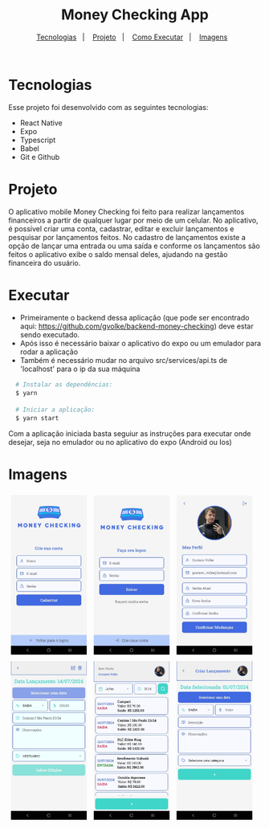 <h1 align="center"> Money Checking App</h1>

<p align="center">
  <a href="#tecnologias">Tecnologias</a>&nbsp;&nbsp;&nbsp;|&nbsp;&nbsp;&nbsp;
  <a href="#projeto">Projeto</a>&nbsp;&nbsp;&nbsp;|&nbsp;&nbsp;&nbsp;
  <a href="#executar">Como Executar</a>&nbsp;&nbsp;&nbsp;|&nbsp;&nbsp;&nbsp;
  <a href="#imagens">Imagens</a>&nbsp;&nbsp;&nbsp;
</p>

<br>

# Tecnologias

Esse projeto foi desenvolvido com as seguintes tecnologias:

- React Native
- Expo
- Typescript
- Babel
- Git e Github

# Projeto

O aplicativo mobile Money Checking foi feito para realizar lançamentos financeiros a partir de qualquer lugar por meio de um celular. No aplicativo, é possível criar uma conta, cadastrar, editar e excluir lançamentos e pesquisar por lançamentos feitos. No cadastro de lançamentos existe a opção de lançar uma entrada ou uma saída e conforme os lançamentos são feitos o aplicativo exibe o saldo mensal deles, ajudando na gestão financeira do usuário.

# Executar

- Primeiramente o backend dessa aplicação (que pode ser encontrado aqui: https://github.com/gvolke/backend-money-checking) deve estar sendo executado.
- Após isso é necessário baixar o aplicativo do expo ou um emulador para rodar a aplicação
- Também é necessário mudar no arquivo src/services/api.ts de 'localhost' para o ip da sua máquina

```bash
  # Instalar as dependências:
  $ yarn

  # Iniciar a aplicação:
  $ yarn start
```

Com a aplicação iniciada basta seguiur as instruções para executar onde desejar, seja no emulador ou no aplicativo do expo (Android ou Ios)

# Imagens

<div style="display: flex; flex-direction: column; align-items: center;">  
  <div> 
    <img alt="Tela de criar a conta" src=".github/MoneyCheckingApp.jpeg" width="30%" style="margin: 5px;">
    <img alt="Tela de login" src=".github/MoneyCheckingApp 5.jpeg" width="30%" style="margin: 5px;">
    <img alt="Tela do perfil" src=".github/MoneyCheckingApp 6.jpeg" width="30%" style="margin: 5px;">    
  </div>

  <div>
    <img alt="Tela com informações do lançamento" src=".github/MoneyCheckingApp 4.jpeg" width="30%" style="margin: 5px;">
    <img alt="Tela de lançamentos" src=".github/MoneyCheckingApp 2.jpeg" width="30%" style="margin: 5px;">
    <img alt="Tela de criar lançamentos" src=".github/MoneyCheckingApp 3.jpeg" width="30%" style="margin: 5px;">
  </div>  
</div>
